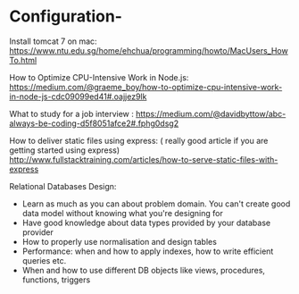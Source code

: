 # Configuration-

Install tomcat 7 on mac:
https://www.ntu.edu.sg/home/ehchua/programming/howto/MacUsers_HowTo.html


How to Optimize CPU-Intensive Work in Node.js:
https://medium.com/@graeme_boy/how-to-optimize-cpu-intensive-work-in-node-js-cdc09099ed41#.oajjez9lk


What to study for a job interview : 
https://medium.com/@davidbyttow/abc-always-be-coding-d5f8051afce2#.fphg0dsg2


How to deliver static files using express: ( really good article if you are getting started using express)
http://www.fullstacktraining.com/articles/how-to-serve-static-files-with-express


Relational Databases Design: 
- Learn as much as you can about problem domain. You can't create good data model without knowing what you're designing for
- Have good knowledge about data types provided by your database provider
- How to properly use normalisation and design tables
- Performance: when and how to apply indexes, how to write efficient queries etc.
- When and how to use different DB objects like views, procedures, functions, triggers
